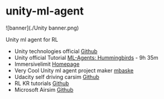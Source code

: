 # unity-ml-agent

![banner](./Unity banner.png)

Unity ml agent for RL

- Unity technologies official [Github](https://github.com/Unity-Technologies/ml-agents)
- Unity official Tutorial [ML-Agents: Hummingbirds](https://learn.unity.com/course/ml-agents-hummingbirds?uv=2019.3) - 9h 35m
- Immersivelimit [Homepage](https://www.immersivelimit.com/)
- Very Cool Unity ml agent project maker [mbaske](https://github.com/mbaske)
- Udacity self driving carsim [Github](https://github.com/udacity/self-driving-car-sim)
- RL KR tutorials [Github](https://github.com/reinforcement-learning-kr/Unity_ML_Agents)
- Microsoft Airsim [Github](https://github.com/microsoft/AirSim)
